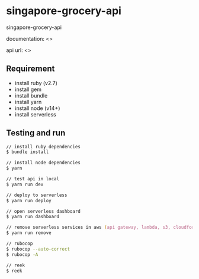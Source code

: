 # singapore-grocery-api

singapore-grocery-api

documentation: <>

api url: <>

## Requirement

- install ruby (v2.7)
- install gem
- install bundle
- install yarn
- install node (v14+)
- install serverless

## Testing and run

```zsh
// install ruby dependencies
$ bundle install

// install node dependencies
$ yarn

// test api in local
$ yarn run dev

// deploy to serverless
$ yarn run deploy

// open serverless dashboard
$ yarn run dashboard

// remove serverless services in aws (api gateway, lambda, s3, cloudformation)
$ yarn run remove

// rubocop
$ rubocop --auto-correct
$ rubocop -A

// reek
$ reek
```

